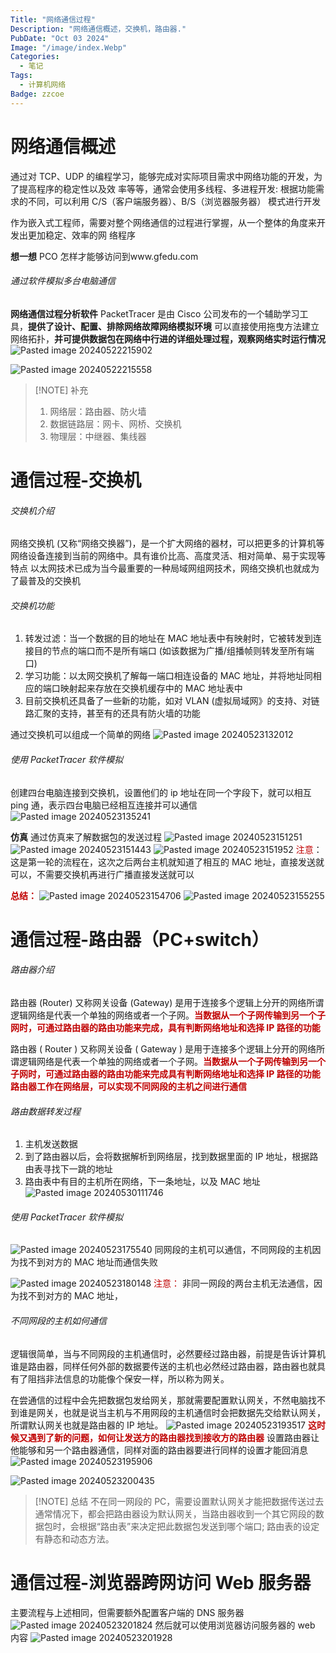 ```yaml
---
Title: "网络通信过程"
Description: "网络通信概述，交换机，路由器."
PubDate: "Oct 03 2024"
Image: "/image/index.Webp"
Categories:
  - 笔记
Tags:
  - 计算机网络
Badge: zzcoe
---
```



# 网络通信概述

通过对 TCP、UDP 的编程学习，能够完成对实际项目需求中网络功能的开发，为了提高程序的稳定性以及效
率等等，通常会使用多线程、多进程开发: 根据功能需求的不同，可以利用 C/S（客户端服务器）、B/S（浏览器服务器） 模式进行开发

作为嵌入式工程师，需要对整个网络通信的过程进行掌握，从一个整体的角度来开发出更加稳定、效率的网
络程序

**想一想**
PCO 怎样才能够访问到www.gfedu.com



###### 通过软件模拟多台电脑通信

**网络通信过程分析软件**
PacketTracer 是由 Cisco 公司发布的一个辅助学习工具，**提供了设计、配置、排除网络故障网络模拟环境**
可以直接使用拖曳方法建立网络拓扑，**并可提供数据包在网络中行进的详细处理过程，观察网络实时运行情况**
![Pasted image 20240522215902](https://zzoce.obs.cn-north-4.myhuaweicloud.com/img/Pasted%20image%2020240522215902.png)

![Pasted image 20240522215558](https://zzoce.obs.cn-north-4.myhuaweicloud.com/img/Pasted%20image%2020240522215558.png)


> [!NOTE] 补充
> 1. 网络层：路由器、防火墙
> 2. 数据链路层：网卡、网桥、交换机
> 3. 物理层：中继器、集线器

# 通信过程-交换机

###### 交换机介绍

网络交换机 (又称“网络交换器”)，是一个扩大网络的器材，可以把更多的计算机等网络设备连接到当前的网络中。具有谁价比高、高度灵活、相对简单、易于实现等特点
以太网技术已成为当今最重要的一种局域网组网技术，网络交换机也就成为了最普及的交换机

###### 交换机功能

1. 转发过滤：当一个数据的目的地址在 MAC 地址表中有映射时，它被转发到连接目的节点的端口而不是所有端口 (如该数据为广播/组播帧则转发至所有端口)
2. 学习功能：以太网交换机了解每一端口相连设备的 MAC 地址，并将地址同相应的端口映射起来存放在交换机缓存中的 MAC 地址表中
3. 目前交换机还具备了一些新的功能，如对 VLAN (虚拟局域网》的支持、对链路汇聚的支持，甚至有的还具有防火墙的功能



通过交换机可以组成一个简单的网络
![Pasted image 20240523132012](https://zzoce.obs.cn-north-4.myhuaweicloud.com/img/Pasted%20image%2020240523132012.png)
###### 使用 PacketTracer 软件模拟
创建四台电脑连接到交换机，设置他们的 ip 地址在同一个字段下，就可以相互 ping 通，表示四台电脑已经相互连接并可以通信
![Pasted image 20240523135241](https://zzoce.obs.cn-north-4.myhuaweicloud.com/img/Pasted%20image%2020240523135241.png)

**仿真**
通过仿真来了解数据包的发送过程
![Pasted image 20240523151251](https://zzoce.obs.cn-north-4.myhuaweicloud.com/img/Pasted%20image%2020240523151251.png)
![Pasted image 20240523151443](https://zzoce.obs.cn-north-4.myhuaweicloud.com/img/Pasted%20image%2020240523151443.png)
![Pasted image 20240523151952](https://zzoce.obs.cn-north-4.myhuaweicloud.com/img/Pasted%20image%2020240523151952.png)
<font color="#c00000">注意</font>：
这是第一轮的流程在，这次之后两台主机就知道了相互的 MAC 地址，直接发送就可以，不需要交换机再进行广播直接发送就可以


**<font color="#c00000">总结：</font>**
![Pasted image 20240523154706](https://zzoce.obs.cn-north-4.myhuaweicloud.com/img/Pasted%20image%2020240523154706.png)
![Pasted image 20240523155255](https://zzoce.obs.cn-north-4.myhuaweicloud.com/img/Pasted%20image%2020240523155255.png)

# 通信过程-路由器（PC+switch）
###### 路由器介绍

路由器 (Router) 又称网关设备 (Gateway) 是用于连接多个逻辑上分开的网络所谓逻辑网络是代表一个单独的网络或者一个子网。**<font color="#c00000">当数据从一个子网传输到另一个子网时，可通过路由器的路由功能来完成，具有判断网络地址和选择 IP 路径的功能</font>**


路由器 ( Router ) 又称网关设备 ( Gateway ) 是用于连接多个逻辑上分开的网络所谓逻辑网络是代表一个单独的网络或者一个子网。**<font color="#c00000">当数据从一个子网传输到另一个子网时，可通过路由器的路由功能来完成具有判断网络地址和选择 IP 路径的功能路由器工作在网络层，可以实现不同网段的主机之间进行通信</font>**
###### 路由数据转发过程
1. 主机发送数据
2. 到了路由器以后，会将数据解析到网络层，找到数据里面的 IP 地址，根据路由表寻找下一跳的地址
3. 路由表中有目的主机所在网络，下一条地址，以及 MAC 地址
![Pasted image 20240530111746](https://zzoce.obs.cn-north-4.myhuaweicloud.com/img/Pasted%20image%2020240530111746.png)

###### 使用 PacketTracer 软件模拟
![Pasted image 20240523175540](https://zzoce.obs.cn-north-4.myhuaweicloud.com/img/Pasted%20image%2020240523175540.png)
同网段的主机可以通信，不同网段的主机因为找不到对方的 MAC 地址而通信失败

![Pasted image 20240523180148](https://zzoce.obs.cn-north-4.myhuaweicloud.com/img/Pasted%20image%2020240523180148.png)
<font color="#c00000">注意：</font>
非同一网段的两台主机无法通信，因为找不到对方的 MAC 地址，

###### 不同网段的主机如何通信
逻辑很简单，当与不同网段的主机通信时，必然要经过路由器，前提是告诉计算机谁是路由器，同样任何外部的数据要传送的主机也必然经过路由器，路由器也就具有了阻挡非法信息的功能像个保安一样，所以称为网关。

在尝通信的过程中会先把数据包发给网关，那就需要配置默认网关，不然电脑找不到谁是网关，也就是说当主机与不用网段的主机通信时会把数据先交给默认网关，所谓默认网关也就是路由器的 IP 地址。
![Pasted image 20240523193517](https://zzoce.obs.cn-north-4.myhuaweicloud.com/img/Pasted%20image%2020240523193517.png)
**<font color="#c00000">这时候又遇到了新的问题，如何让发送方的路由器找到接收方的路由器</font>**
设置路由器让他能够和另一个路由器通信，同样对面的路由器要进行同样的设置才能回消息
![Pasted image 20240523195906](https://zzoce.obs.cn-north-4.myhuaweicloud.com/img/Pasted%20image%2020240523195906.png)

![Pasted image 20240523200435](https://zzoce.obs.cn-north-4.myhuaweicloud.com/img/Pasted%20image%2020240523200435.png)

> [!NOTE] 总结
>不在同一网段的 PC，需要设置默认网关才能把数据传送过去通常情况下，都会把路由器设为默认网关，当路由器收到一个其它网段的数据包时，会根据“路由表”来决定把此数据包发送到哪个端口; 路由表的设定有静态和动态方法。
# 通信过程-浏览器跨网访问 Web 服务器

主要流程与上述相同，但需要额外配置客户端的 DNS 服务器
![Pasted image 20240523201824](https://zzoce.obs.cn-north-4.myhuaweicloud.com/img/Pasted%20image%2020240523201824.png)
然后就可以使用浏览器访问服务器的 web 内容
![Pasted image 20240523201928](https://zzoce.obs.cn-north-4.myhuaweicloud.com/img/Pasted%20image%2020240523201928.png)
